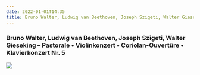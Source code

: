 ```yaml
---
date: 2022-01-01T14:35
title: Bruno Walter, Ludwig van Beethoven, Joseph Szigeti, Walter Gieseking – Pastorale • Violinkonzert • Coriolan-Ouvertüre • Klavierkonzert Nr. 5
---
```

### Bruno Walter, Ludwig van Beethoven, Joseph Szigeti, Walter Gieseking – Pastorale • Violinkonzert • Coriolan-Ouvertüre • Klavierkonzert Nr. 5
[![](https://img.discogs.com/R8HYW-De3NlzWIAGHxjL_H_iAsg=/fit-in/600x600/filters:strip_icc():format(jpeg):mode_rgb():quality(90)/discogs-images/R-11346412-1514660169-6547.jpeg.jpg)][1] 

[1]: https://www.discogs.com/release/11346412
